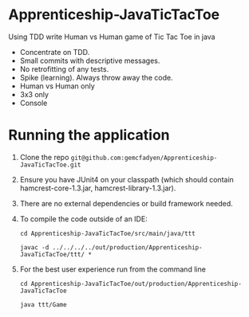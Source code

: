 # Apprenticeship-JavaTicTacToe
Using TDD write Human vs Human game of Tic Tac Toe in java

- Concentrate on TDD.
- Small commits with descriptive messages.
- No retrofitting of any tests.
- Spike (learning). Always throw away the code.
- Human vs Human only
- 3x3 only
- Console


# Running the application

1. Clone the repo `git@github.com:gemcfadyen/Apprenticeship-JavaTicTacToe.git`

1. Ensure you have JUnit4 on your classpath (which should contain hamcrest-core-1.3.jar, hamcrest-library-1.3.jar).

1. There are no external dependencies or build framework needed.

1. To compile the code outside of an IDE:

   `cd Apprenticeship-JavaTicTacToe/src/main/java/ttt`

   `javac -d ../../../../out/production/Apprenticeship-JavaTicTacToe/ttt/ *`

1. For the best user experience run from the command line
 
   `cd Apprenticeship-JavaTicTacToe/out/production/Apprenticeship-JavaTicTacToe`
 
   `java ttt/Game`